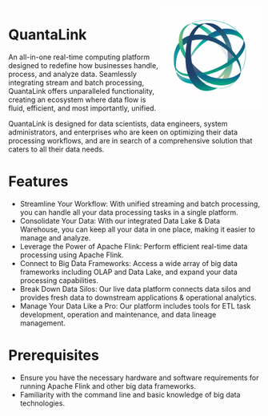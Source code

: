 <img align="right" width="200px" src="images/fiber-flink-logo.png" alt="A logo features two connected nodes, representing the connectivity and integration of Flink operators. The nodes are designed to resemble fiber optic cables, symbolizing the project's focus on enabling data transmission at high speeds. The simple, modern design of the logo communicates the project's values of simplicity and ease of use. The color scheme for the logo features shades of blue and green, which are often associated with technology and innovation. The blue-green gradient also adds depth and dimension to the design, giving it a more dynamic and visually interesting appearance.">

# QuantaLink

An all-in-one real-time computing platform designed to redefine how businesses handle, process, and analyze data. Seamlessly integrating stream and batch processing, QuantaLink offers unparalleled functionality, creating an ecosystem where data flow is fluid, efficient, and most importantly, unified.

QuantaLink is designed for data scientists, data engineers, system administrators, and enterprises who are keen on optimizing their data processing workflows, and are in search of a comprehensive solution that caters to all their data needs.

# Features

- Streamline Your Workflow: With unified streaming and batch processing, you can handle all your data processing tasks in a single platform.
- Consolidate Your Data: With our integrated Data Lake & Data Warehouse, you can keep all your data in one place, making it easier to manage and analyze.
- Leverage the Power of Apache Flink: Perform efficient real-time data processing using Apache Flink.
- Connect to Big Data Frameworks: Access a wide array of big data frameworks including OLAP and Data Lake, and expand your data processing capabilities.
- Break Down Data Silos: Our live data platform connects data silos and provides fresh data to downstream applications & operational analytics.
- Manage Your Data Like a Pro: Our platform includes tools for ETL task development, operation and maintenance, and data lineage management.

# Prerequisites

- Ensure you have the necessary hardware and software requirements for running Apache Flink and other big data frameworks.
- Familiarity with the command line and basic knowledge of big data technologies.

